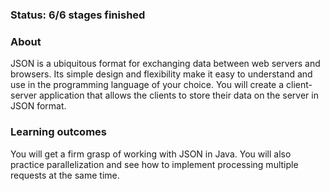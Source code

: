 ### Status: 6/6 stages finished

### About
JSON is a ubiquitous format for exchanging data between web servers and browsers. Its simple design and flexibility make it easy to understand and use in the programming language of your choice. You will create a client-server application that allows the clients to store their data on the server in JSON format.
### Learning outcomes
You will get a firm grasp of working with JSON in Java. You will also practice parallelization and see how to implement processing multiple requests at the same time.
